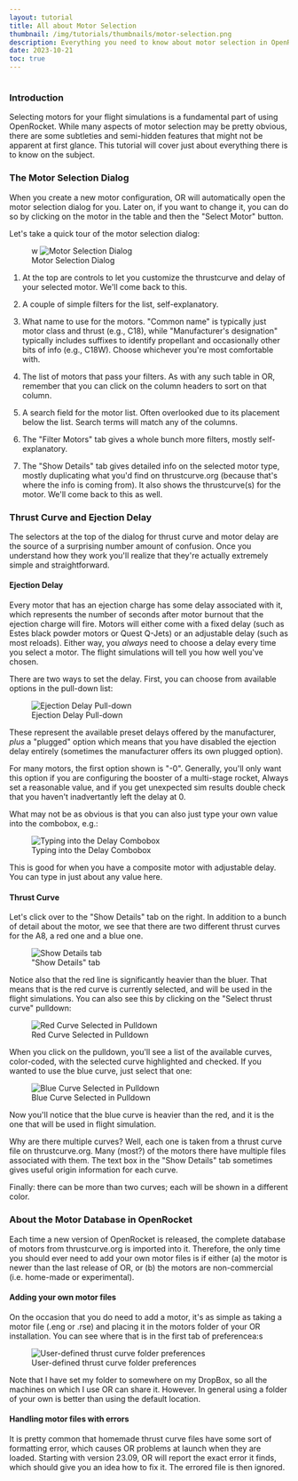 ```yaml
---
layout: tutorial
title: All about Motor Selection
thumbnail: /img/tutorials/thumbnails/motor-selection.png
description: Everything you need to know about motor selection in OpenRocket
date: 2023-10-21
toc: true
---
```


<!-- This will be our modal (only add one per page) -->
<div id="imageModal" class="modal" onclick="closeModal()">
  <img id="modalImage">
</div>

### Introduction

Selecting motors for your flight simulations is a fundamental part of using OpenRocket.  While many aspects of motor selection may be pretty obvious, there are some subtleties and semi-hidden features that might not be apparent at first glance.  This tutorial will cover just about everything there is to know on the subject.

### The Motor Selection Dialog

When you create a new motor configuration, OR will automatically open the motor selection dialog for you. Later on, if you want to change it, you can do so by clicking on the motor in the table and then the "Select Motor" button.

Let's take a quick tour of the motor selection dialog:
<figure class="enlargeable-image">w
  <img src="/img/tutorials/motor_selection/motor_selection_dialog.png" alt="Motor Selection Dialog" onclick="enlargeImage(this)">
  <figcaption>Motor Selection Dialog</figcaption>
</figure>

1. At the top are controls to let you customize the thrustcurve and delay of your selected motor.  We'll come back to this.

2. A couple of simple filters for the list, self-explanatory.

3. What name to use for the motors.  "Common name" is typically just motor class and thrust (e.g., C18), while "Manufacturer's designation" typically includes suffixes to identify propellant and occasionally other bits of info (e.g., C18W).  Choose whichever you're most comfortable with.

4. The list of motors that pass your filters.  As with any such table in OR, remember that you can click on the column headers to sort on that column.

5. A search field for the motor list.  Often overlooked due to its placement below the list.  Search terms will match any of the columns.

6. The "Filter Motors" tab gives a whole bunch more filters, mostly self-explanatory.

7. The "Show Details" tab gives detailed info on the selected motor type, mostly duplicating what you'd find on thrustcurve.org (because that's where the info is coming from). It also shows the thrustcurve(s) for the motor.  We'll come back to this as well.

### Thrust Curve and Ejection Delay

The selectors at the top of the dialog for thrust curve and motor delay are the source of a surprising number amount of confusion.  Once you understand how they work you'll realize that they're actually extremely simple and straightforward.

#### Ejection Delay
Every motor that has an ejection charge has some delay associated with it, which represents the number of seconds after motor burnout that the ejection charge will fire. Motors will either come with a fixed delay (such as Estes black powder  motors or Quest Q-Jets) or an adjustable delay (such as most reloads).  Either way, you *always* need to choose a delay every time you select a motor.  The flight simulations will tell you how well you've chosen.

There are two ways to set the delay.  First, you can choose from available options in the pull-down list:
<figure class="enlargeable-image">
  <img src="/img/tutorials/motor_selection/delay_pulldown.png" alt="Ejection Delay Pull-down" onclick="enlargeImage(this)">
  <figcaption>Ejection Delay Pull-down</figcaption>
</figure>

These represent the available preset delays offered by the manufacturer, *plus* a "plugged" option which means that you have disabled the ejection delay entirely (sometimes the manufacturer offers its own plugged option).

For many motors, the first option shown is "-0".  Generally, you'll only want this option if you are configuring the booster of a multi-stage rocket, Always set a reasonable value, and if you get unexpected sim results double check that you haven't inadvertantly left the delay at 0.

What may not be as obvious is that you can also just type your own value into the combobox, e.g.:
<figure class="enlargeable-image">
  <img src="/img/tutorials/motor_selection/delay_combobox.png" alt="Typing into the Delay Combobox" onclick="enlargeImage(this)">
  <figcaption>Typing into the Delay Combobox</figcaption>
</figure>

This is good for when you have a composite motor with adjustable delay.  You can type in just about any value here.

#### Thrust Curve

Let's click over to the "Show Details" tab on the right.  In addition to a bunch of detail about the motor, we see that there are two different thrust curves for the A8, a red one and a blue one.

<figure class="enlargeable-image">
  <img src="/img/tutorials/motor_selection/show_details.png" alt="Show Details tab" onclick="enlargeImage(this)">
  <figcaption>"Show Details" tab</figcaption>
</figure>

Notice also that the red line is significantly heavier than the bluer. That means that is the red curve is currently selected, and will be used in the flight simulations.  You can also see this by clicking on the "Select thrust curve" pulldown:

<figure class="enlargeable-image">
  <img src="/img/tutorials/motor_selection/red_curve.png" alt="Red Curve Selected in Pulldown" onclick="enlargeImage(this)">
  <figcaption>Red Curve Selected in Pulldown</figcaption>
</figure>

When you click on the pulldown, you'll see a list of the available curves, color-coded, with the selected curve highlighted and checked.  If you wanted to use the blue curve, just select that one:

<figure class="enlargeable-image">
  <img src="/img/tutorials/motor_selection/blue_curve.png" alt="Blue Curve Selected in Pulldown" onclick="enlargeImage(this)">
  <figcaption>Blue Curve Selected in Pulldown</figcaption>
</figure>

Now you'll notice that the blue curve is heavier than the red, and it is the one that will be used in flight simulation.

Why are there multiple curves?  Well, each one is taken from a thrust curve file on thrustcurve.org.  Many (most?) of the motors there have multiple files associated with them.  The text box in the "Show Details" tab sometimes gives useful origin information for each curve.

Finally: there can be more than two curves; each will be shown in a different color.

### About the Motor Database in OpenRocket

Each time a new version of OpenRocket is released, the complete database of motors from thrustcurve.org is imported into it.  Therefore, the only time you should ever need to add your own motor files is if either (a) the motor is newer than the last release of OR, or (b) the motors are non-commercial (i.e. home-made or experimental).

#### Adding your own motor files
On the occasion that you do need to add a motor, it's as simple as taking a motor file (.eng or .rse) and placing it in the motors folder of your OR installation.  You can see where that is in the first tab of preferencea:s 

<figure class="enlargeable-image">
  <img src="/img/tutorials/motor_selection/motors_folder.png" alt="User-defined thrust curve folder preferences" onclick="enlargeImage(this)">
  <figcaption>User-defined thrust curve folder preferences</figcaption>
</figure>

Note that I have set my folder to somewhere on my DropBox, so all the machines on which I use OR can share it.  However.  In general using a folder of your own is better than using the default location.

#### Handling motor files with errors

It is pretty common that homemade thrust curve files have some sort of formatting error, which causes OR problems at launch when they are loaded.  Starting with version 23.09, OR will report the exact error it finds, which should give you an idea how to fix it.  The errored file is then ignored.

